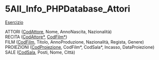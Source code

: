 # 5AII_Info_PHPDatabase_Attori

<a href="http://www.di.unipi.it/~leoni/BDeSI/E2.Esercizi%20di%20SQL.pdf">Esercizio</a>

ATTORI (<u>CodAttore</u>, Nome, AnnoNascita, Nazionalità) <br>
RECITA (<u>CodAttore*</u>, <u>CodFilm*</u>) <br>
FILM (<u>CodFilm</u>, Titolo, AnnoProduzione, Nazionalità, Regista, Genere) <br>
PROIEZIONI (<u>CodProiezione</u>, CodFilm*, CodSala*, Incasso, DataProiezione) <br>
SALE (<u>CodSala</u>, Posti, Nome, Città)  <br>
